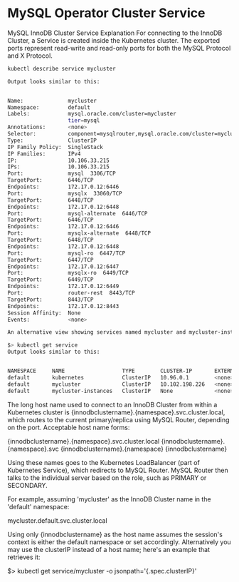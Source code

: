 # MySQL Operator Cluster Service

**[](https://dev.mysql.com/doc/mysql-operator/en/mysql-operator-innodbcluster-service.html)**

MySQL InnoDB Cluster Service Explanation
For connecting to the InnoDB Cluster, a Service is created inside the Kubernetes cluster. The exported ports represent read-write and read-only ports for both the MySQL Protocol and X Protocol.

```bash
kubectl describe service mycluster

Output looks similar to this:


Name:              mycluster
Namespace:         default
Labels:            mysql.oracle.com/cluster=mycluster
                   tier=mysql
Annotations:       <none>
Selector:          component=mysqlrouter,mysql.oracle.com/cluster=mycluster,tier=mysql
Type:              ClusterIP
IP Family Policy:  SingleStack
IP Families:       IPv4
IP:                10.106.33.215
IPs:               10.106.33.215
Port:              mysql  3306/TCP
TargetPort:        6446/TCP
Endpoints:         172.17.0.12:6446
Port:              mysqlx  33060/TCP
TargetPort:        6448/TCP
Endpoints:         172.17.0.12:6448
Port:              mysql-alternate  6446/TCP
TargetPort:        6446/TCP
Endpoints:         172.17.0.12:6446
Port:              mysqlx-alternate  6448/TCP
TargetPort:        6448/TCP
Endpoints:         172.17.0.12:6448
Port:              mysql-ro  6447/TCP
TargetPort:        6447/TCP
Endpoints:         172.17.0.12:6447
Port:              mysqlx-ro  6449/TCP
TargetPort:        6449/TCP
Endpoints:         172.17.0.12:6449
Port:              router-rest  8443/TCP
TargetPort:        8443/TCP
Endpoints:         172.17.0.12:8443
Session Affinity:  None
Events:            <none>

An alternative view showing services named mycluster and mycluster-instances:

$> kubectl get service
Output looks similar to this:


NAMESPACE     NAME                  TYPE        CLUSTER-IP       EXTERNAL-IP   PORT(S)                                                  AGE
default       kubernetes            ClusterIP   10.96.0.1        <none>        443/TCP                                                  2d1h
default       mycluster             ClusterIP   10.102.198.226   <none>        3306/TCP,33060/TCP,6446/TCP,6448/TCP,6447/TCP,6449/TCP   2d
default       mycluster-instances   ClusterIP   None             <none>        3306/TCP,33060/TCP,33061/TCP                             2d


```

The long host name used to connect to an InnoDB Cluster from within a Kubernetes cluster is {innodbclustername}.{namespace}.svc.cluster.local, which routes to the current primary/replica using MySQL Router, depending on the port. Acceptable host name forms:

{innodbclustername}.{namespace}.svc.cluster.local
{innodbclustername}.{namespace}.svc
{innodbclustername}.{namespace}
{innodbclustername}

Using these names goes to the Kubernetes LoadBalancer (part of Kubernetes Service), which redirects to MySQL Router. MySQL Router then talks to the individual server based on the role, such as PRIMARY or SECONDARY.

For example, assuming 'mycluster' as the InnoDB Cluster name in the 'default' namespace:

mycluster.default.svc.cluster.local

Using only {innodbclustername} as the host name assumes the session's context is either the default namespace or set accordingly. Alternatively you may use the clusterIP instead of a host name; here's an example that retrieves it:

$> kubectl get service/mycluster -o jsonpath='{.spec.clusterIP}'

